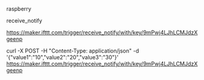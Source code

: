 raspberry

receive_notify

https://maker.ifttt.com/trigger/receive_notify/with/key/9mPwj4LJhLCMJdzXgeenp

curl -X POST -H "Content-Type: application/json" -d '{"value1":"10","value2":"20","value3":"30"}' https://maker.ifttt.com/trigger/receive_notify/with/key/9mPwj4LJhLCMJdzXgeenp